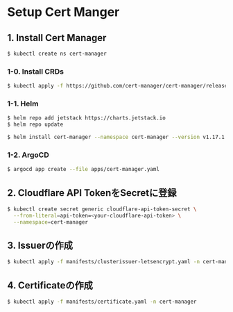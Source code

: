 # Setup Cert Manger

## 1. Install Cert Manager

```sh
$ kubectl create ns cert-manager
```

### 1-0. Install CRDs

```sh
$ kubectl apply -f https://github.com/cert-manager/cert-manager/releases/download/v1.17.1/cert-manager.crds.yaml -n cert-manager
```

### 1-1. Helm

```sh
$ helm repo add jetstack https://charts.jetstack.io
$ helm repo update
```

```sh
$ helm install cert-manager --namespace cert-manager --version v1.17.1 jetstack/cert-manager
```

### 1-2. ArgoCD

```sh
$ argocd app create --file apps/cert-manager.yaml
```

## 2. Cloudflare API TokenをSecretに登録

```sh
$ kubectl create secret generic cloudflare-api-token-secret \
  --from-literal=api-token=<your-cloudflare-api-token> \
  --namespace=cert-manager
```

## 3. Issuerの作成

```sh
$ kubectl apply -f manifests/clusterissuer-letsencrypt.yaml -n cert-manager
```

## 4. Certificateの作成

```sh
$ kubectl apply -f manifests/certificate.yaml -n cert-manager
```
